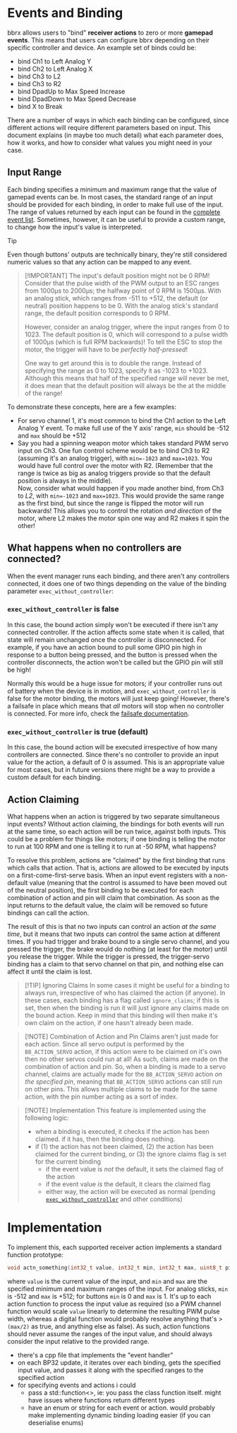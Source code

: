 # Events and Binding
bbrx allows users to "bind" **receiver actions** to zero or more **gamepad events**.  This means that users can configure bbrx depending on their specific controller and device.  An example set of binds could be:
- bind Ch1 to Left Analog Y
- bind Ch2 to Left Analog X
- bind Ch3 to L2
- bind Ch3 to R2
- bind DpadUp to Max Speed Increase
- bind DpadDown to Max Speed Decrease
- bind X to Break

There are a number of ways in which each binding can be configured, since different actions will require different parameters based on input.  This document explains (in maybe too much detail) what each parameter does, how it works, and how to consider what values you might need in your case.

## Input Range
Each binding specifies a minimum and maximum range that the value of gamepad events can be.  In most cases, the standard range of an input should be provided for each binding, in order to make full use of the input.  The range of values returned by each input can be found in the [complete event list](./action_event_list.md#events-bb_event).  Sometimes, however, it can be useful to provide a custom range, to change how the input's value is interpreted.  

> [!TIP]
> Even though buttons' outputs are technically binary, they're still considered numeric values so that any action can be mapped to any event.


> [!IMPORTANT] The input's default position might not be 0 RPM!
> Consider that the pulse width of the PWM output to an ESC ranges from 1000µs to 2000µs; the halfway point of 0 RPM is 1500µs.  With an analog stick, which ranges from -511 to +512, the default (or neutral) position happens to be 0.  With the analog stick's standard range, the default position corresponds to 0 RPM.
>
> However, consider an analog trigger, where the input ranges from 0 to 1023.  The default position is 0, which will correspond to a pulse width of 1000µs (which is full RPM backwards)!  To tell the ESC to stop the motor, the trigger will have to be *perfectly half-pressed*!
>
> One way to get around this is to double the range.  Instead of specifying the range as 0 to 1023, specify it as -1023 to +1023.  Although this means that half of the specified range will never be met, it does mean that the default position will always be the at the middle of the range!

To demonstrate these concepts, here are a few examples:
- For servo channel 1, it's most common to bind the Ch1 action to the Left Analog Y event.  To make full use of the Y axis' range, `min` should be -512 and `max` should be +512
- Say you had a spinning weapon motor which takes standard PWM servo input on Ch3.  One fun control scheme would be to bind Ch3 to R2 (assuming it's an analog trigger), with `min=-1023` and `max=1023`.  You would have full control over the motor with R2.  (Remember that the range is twice as big as analog triggers provide so that the default position is always in the middle).  
Now, consider what would happen if you made another bind, from Ch3 to *L2*, with `min=-1023` and `max=1023`.  This would provide the same range as the first bind, but since the range is flipped the motor will run backwards!  This allows you to control the rotation *and direction* of the motor, where L2 makes the motor spin one way and R2 makes it spin the other!

## What happens when no controllers are connected?
When the event manager runs each binding, and there aren't any controllers connected, it does one of two things depending on the value of the binding parameter `exec_without_controller`:

### `exec_without_controller` is false
In this case, the bound action simply won't be executed if there isn't any connected controller.  If the action affects some state when it is called, that state will remain unchanged once the controller is disconnected.  For example, if you have an action bound to pull some GPIO pin high in response to a button being pressed, and the button is pressed when the controller disconnects, the action won't be called but the GPIO pin will still be high!

Normally this would be a huge issue for motors; if your controller runs out of battery when the device is in motion, and `exec_without_controller` is false for the motor binding, the motors will just keep going!  However, there's a failsafe in place which means that *all* motors will stop when no controller is connected.  For more info, check the [failsafe documentation](./failsafes.md#kill-motors-when-no-controllers-are-connected).

### `exec_without_controller` is true (default)
In this case, the bound action will be executed irrespective of how many controllers are connected.  Since there's no controller to provide an input value for the action, a default of 0 is assumed.  This is an appropriate value for most cases, but in future versions there might be a way to provide a custom default for each binding.

## Action Claiming
What happens when an action is triggered by two separate simultaneous input events?  Without action claiming, the bindings for both events will run at the same time, so each action will be run twice, against both inputs.  This could be a problem for things like motors; if one binding is telling the motor to run at 100 RPM and one is telling it to run at -50 RPM, what happens?

To resolve this problem, actions are "claimed" by the first binding that runs which calls that action.  That is, actions are allowed to be executed by inputs on a first-come-first-serve basis.  When an input event registers with a non-default value (meaning that the control is assumed to have been moved out of the neutral position), the first binding to be executed for each combination of action and pin will claim that combination.  As soon as the input returns to the default value, the claim will be removed so future bindings can call the action.

The result of this is that no two inputs can control an action *at the same time*, but it means that two inputs can control the same action at different times.  If you had trigger and brake bound to a single servo channel, and you pressed the trigger, the brake would do nothing (at least for the motor) until you release the trigger.  While the trigger is pressed, the trigger-servo binding has a claim to that servo channel on that pin, and nothing else can affect it until the claim is lost.

> [!TIP] Ignoring Claims
> In some cases it might be useful for a binding to always run, irrespective of who has claimed the action (if anyone).  In these cases, each binding has a flag called `ignore_claims`; if this is set, then when the binding is run it will just ignore any claims made on the bound action.  Keep in mind that this binding will then make it's own claim on the action, if one hasn't already been made.

> [!NOTE] Combination of Action and Pin
Claims aren't just made for each action.  Since all servo output is performed by the `BB_ACTION_SERVO` action, if this action were to be claimed on it's own then no other servos could run at all!  As such, claims are made on the combination of action and pin.  So, when a binding is made to a servo channel, claims are actually made for the `BB_ACTION_SERVO` action *on the specified pin*, meaning that `BB_ACTION_SERVO` actions can still run on other pins.  This allows multiple claims to be made for the same action, with the pin number acting as a sort of index.

> [!NOTE] Implementation
> This feature is implemented using the following logic:
> - when a binding is executed, it checks if the action has been claimed.  if it has, then the binding does nothing.  
> - if (1) the action has not been claimed, (2) the action has been claimed for the current binding, or (3) the ignore claims flag is set for the current binding
>   - if the event value is *not* the default, it sets the claimed flag of the action
>   - if the event value *is* the default, it clears the claimed flag
>   - either way, the action will be executed as normal (pending [`exec_without_controller`](#what-happens-when-no-controllers-are-connected) and other conditions)

# Implementation
To implement this, each supported receiver action implements a standard function prototype:
```c++
void actn_something(int32_t value, int32_t min, int32_t max, uint8_t pin);
```
where `value` is the current value of the input, and `min` and `max` are the specified minimum and maximum ranges of the input.  For analog sticks, `min` is -512 and `max` is +512; for buttons `min` is 0 and `max` is 1.  It's up to each action function to process the input value as required (so a PWM channel function would scale `value` linearly to determine the resulting PWM pulse width, whereas a digital function would probably resolve anything that's > `(max/2)` as true, and anything else as false).  As such, action functions should never assume the ranges of the input value, and should always consider the input relative to the provided range.

- there's a cpp file that implements the "event handler"
- on each BP32 update, it iterates over each binding, gets the specified input value, and passes it along with the specified ranges to the specified action
- for specifying events and actions i could
  - pass a std::function<>, ie: you pass the class function itself.  might have issues where functions return different types
  - have an enum or string for each event or action.  would probably make implementing dynamic binding loading easier (if you can deserialise enums)